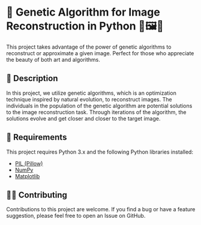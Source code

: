 # 🧬 Genetic Algorithm for Image Reconstruction in Python 🎨🖼️🐍

This project takes advantage of the power of genetic algorithms to reconstruct or approximate a given image. Perfect for those who appreciate the beauty of both art and algorithms.

## 📖 Description 

In this project, we utilize genetic algorithms, which is an optimization technique inspired by natural evolution, to reconstruct images. The individuals in the population of the genetic algorithm are potential solutions to the image reconstruction task. Through iterations of the algorithm, the solutions evolve and get closer and closer to the target image.

## 🔧 Requirements

This project requires Python 3.x and the following Python libraries installed:

- [PIL (Pillow)](https://pillow.readthedocs.io/)
- [NumPy](https://numpy.org/)
- [Matplotlib](https://matplotlib.org/)

## 🙋‍♂️ Contributing
Contributions to this project are welcome. If you find a bug or have a feature suggestion, please feel free to open an Issue on GitHub.